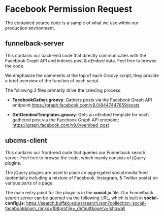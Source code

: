 # Facebook Permission Request

The contained source code is a sample of what we use within our production environment.

## funnelback-server

This contains our back-end code that directly communicates with the Facebook Graph API and indexes post & oEmbed data. Feel free to browse the code.

We emphasize the comments at the top of each Groovy script; they provide a brief overview of the function of each script.

The following 2 files primarily drive the crawling process:

- **FacebookGather.groovy**: Gathers posts via the Facebook Graph API endpoint https://graph.facebook.com/v9.0/8447447859/posts

- **GetOembedTemplates.groovy**: Gets an oEmbed template for each gathered post via the Facebook Graph API endpoint: https://graph.facebook.com/v9.0/oembed_post

## ubcms-client

This contains our front-end code that queries our Funnelback search server. Feel free to browse the code, which mainly consists of jQuery plugins.

The jQuery plugins are used to place an aggregated social media feed (potentially including a mixture of Facebook, Instagram, & Twitter posts) on various parts of a page.

The main entry point for the plugin is in the **social.js** file. Our Funnelback search server can be queried via the following URL, which is built in **social-config.js**: https://search.buffalo.edu/s/search.json?collection=social-facebook&num_ranks=10&profile=_default&query=!showall

